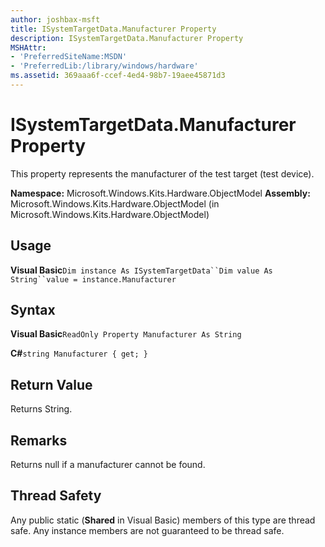 ```yaml
---
author: joshbax-msft
title: ISystemTargetData.Manufacturer Property
description: ISystemTargetData.Manufacturer Property
MSHAttr:
- 'PreferredSiteName:MSDN'
- 'PreferredLib:/library/windows/hardware'
ms.assetid: 369aaa6f-ccef-4ed4-98b7-19aee45871d3
---
```


# ISystemTargetData.Manufacturer Property


This property represents the manufacturer of the test target (test device).

**Namespace:** Microsoft.Windows.Kits.Hardware.ObjectModel **Assembly:** Microsoft.Windows.Kits.Hardware.ObjectModel (in Microsoft.Windows.Kits.Hardware.ObjectModel)

## Usage


**Visual Basic**`Dim instance As ISystemTargetData``Dim value As String``value = instance.Manufacturer`

## Syntax


**Visual Basic**`ReadOnly Property Manufacturer As String`           

**C#**`string Manufacturer { get; }`

## Return Value


Returns String.

## Remarks


Returns null if a manufacturer cannot be found.

## Thread Safety


Any public static (**Shared** in Visual Basic) members of this type are thread safe. Any instance members are not guaranteed to be thread safe.

 

 






